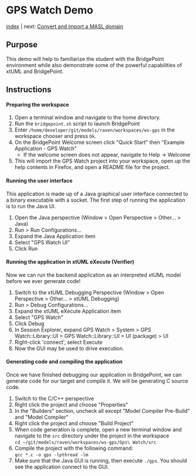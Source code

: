 GPS Watch Demo
==============

[index](README.md) | next: [Convert and import a MASL domain](exercise1.md)

## Purpose

This demo will help to familiarize the student with the BridgePoint environment
while also demonstrate some of the powerful capabilities of xtUML and
BridgePoint.

## Instructions

#### Preparing the workspace

1. Open a terminal window and navigate to the home directory.  
2. Run the `bridgepoint.sh` script to launch BridgePoint  
3. Enter `/home/developer/git/models/raven/workspaces/ws-gps` in the workspace
chooser and press `Ok`.  
4. On the BridgePoint Welcome screen click "Quick Start" then "Example
Application - GPS Watch"
    * If the welcome screen does not appear, navigate to Help -> Welcome
5. This will import the GPS Watch project into your workspace, open up the help
contents in Firefox, and open a README file for the project.

#### Running the user interface

This application is made up of a Java graphical user interface connected to a
binary executable with a socket. The first step of running the application is to
run the Java UI.

1. Open the Java perspective (Window > Open Perspective > Other... > Java)   
2. Run > Run Configurations...  
3. Expand the Java Application item  
4. Select "GPS Watch UI"  
5. Click Run  

#### Running the application in xtUML eXecute (Verifier)

Now we can run the backend application as an interpreted xtUML model before we
ever generate code!

1. Switch to the xtUML Debugging Perspective (Window > Open Perspective > Other... > xtUML Debugging)  
2. Run > Debug Configurations...  
3. Expand the xtUML eXecute Application item  
4. Select "GPS Watch"  
5. Click Debug  
6. In Session Explorer, expand GPS Watch > System > GPS Watch::Library::UI > GPS Watch::Library::UI > UI (package) > UI  
7. Right-click 'connect', select Execute  
8. Now the GUI may be used to drive execution.  

#### Generating code and compiling the application

Once we have finished debugging our application in BridgePoint, we can generate
code for our target and compile it. We will be generating C source code.

1. Switch to the C/C++ perspective  
2. Right click the project and choose "Properties"  
3. In the "Builders" section, uncheck all except "Model Compiler Pre-Build" and
"Model Compiler"  
4. Right click the project and choose "Build Project"
5. When code generation is complete, open a new terminal window and navigate to
the `src` directory under the project in the workspace  
    `cd ~/git/models/raven/workspaces/ws-gps/Gps\ Watch/src`
6. Compile the project with the following command:  
    `gcc *.c -o gps -lpthread -lm`
7. Make sure that the Java GUI is running, then execute `./gps`. You should see
the application connect to the GUI.
